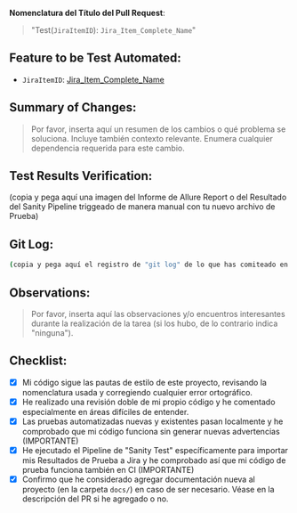 **Nomenclatura del Título del Pull Request**:

> "Test(`JiraItemID`): `Jira_Item_Complete_Name`"

## Feature to be Test Automated:

-   `JiraItemID`: [Jira_Item_Complete_Name](url)

## Summary of Changes:

> Por favor, inserta aquí un resumen de los cambios o qué problema se soluciona. Incluye también contexto relevante.
> Enumera cualquier dependencia requerida para este cambio.

## Test Results Verification:

(copia y pega aquí una imagen del Informe de Allure Report o del Resultado del Sanity Pipeline triggeado de manera manual con tu nuevo archivo de Prueba)

## Git Log:

```bash
(copia y pega aquí el registro de "git log" de lo que has comiteado en tu rama)
```

## Observations:

> Por favor, inserta aquí las observaciones y/o encuentros interesantes durante la realización de la tarea (si los hubo, de lo contrario indica "ninguna").

## Checklist:

-   [x] Mi código sigue las pautas de estilo de este proyecto, revisando la nomenclatura usada y corregiendo cualquier error ortográfico.
-   [x] He realizado una revisión doble de mi propio código y he comentado especialmente en áreas difíciles de entender.
-   [x] Las pruebas automatizadas nuevas y existentes pasan localmente y he comprobado que mi código funciona sin generar nuevas advertencias (IMPORTANTE)
-   [x] He ejecutado el Pipeline de "Sanity Test" específicamente para importar mis Resultados de Prueba a Jira y he comprobado así que mi código de prueba funciona también en CI (IMPORTANTE)
-   [x] Confirmo que he considerado agregar documentación nueva al proyecto (en la carpeta `docs/`) en caso de ser necesario. Véase en la descripción del PR si he agregado o no.
